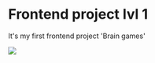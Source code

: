 # Frontend project lvl 1
It's my first frontend project 'Brain games'

<a href="https://codeclimate.com/github/nunsez/frontend-project-lvl1/maintainability"><img src="https://api.codeclimate.com/v1/badges/6a4cf06c6c81656eb9bd/maintainability" /></a>
